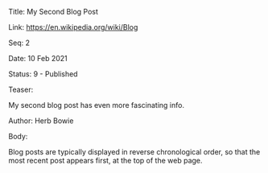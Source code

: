 Title:  My Second Blog Post

Link:   https://en.wikipedia.org/wiki/Blog

Seq:    2

Date:   10 Feb 2021

Status: 9 - Published

Teaser: 

My second blog post has even more fascinating info. 

Author: Herb Bowie

Body: 

Blog posts are typically displayed in reverse chronological order, so that the most recent post appears first, at the top of the web page.
